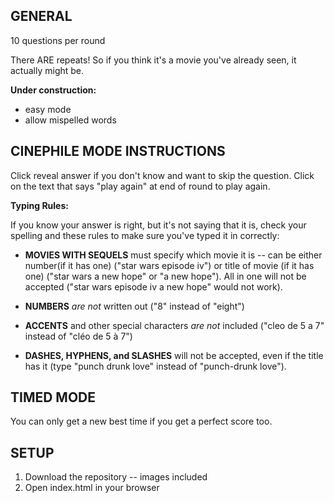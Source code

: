 ## GENERAL

10 questions per round

There ARE repeats! So if you think it's a movie you've already seen, it actually might be.

**Under construction:**

- easy mode
- allow mispelled words

## CINEPHILE MODE INSTRUCTIONS

Click reveal answer if you don't know and want to skip the question.
Click on the text that says "play again" at end of round to play again.

**Typing Rules:**

If you know your answer is right, but it's not saying that it is, check your spelling and these rules to make sure you've typed it in correctly:

- **MOVIES WITH SEQUELS** must specify which movie it is -- can be either number(if it has one) ("star wars episode iv") or title of movie (if it has one) ("star wars a new hope" or "a new hope"). All in one will not be accepted ("star wars episode iv a new hope" would not work).

- **NUMBERS** _are not_ written out ("8" instead of "eight")

- **ACCENTS** and other special characters _are not_ included ("cleo de 5 a 7" instead of "cléo de 5 à 7")

- **DASHES, HYPHENS, and SLASHES** will not be accepted, even if the title has it (type "punch drunk love" instead of "punch-drunk love").

## TIMED MODE

You can only get a new best time if you get a perfect score too.

## SETUP

1. Download the repository -- images included
2. Open index.html in your browser
